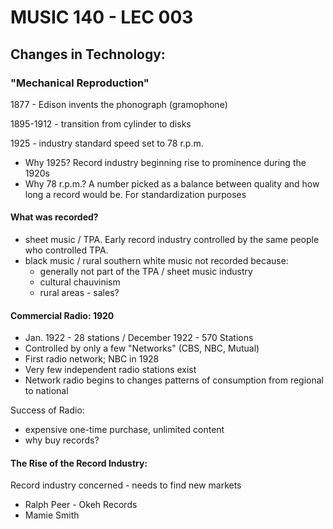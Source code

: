 # MUSIC 140 - LEC 003
## Changes in Technology:
### "Mechanical Reproduction"
1877 - Edison invents the phonograph (gramophone)

1895-1912 - transition from cylinder to disks

1925 - industry standard speed set to 78 r.p.m.
- Why 1925? Record industry beginning rise to prominence during the 1920s
- Why 78 r.p.m.? A number picked as a balance between quality and how long a record would be. For standardization purposes

#### What was recorded?
- sheet music / TPA. Early record industry controlled by the same people who controlled TPA.
- black music / rural southern white music not recorded because:
  - generally not part of the TPA / sheet music industry
  - cultural chauvinism
  - rural areas - sales?

#### Commercial Radio: 1920
- Jan. 1922 - 28 stations / December 1922 - 570 Stations
- Controlled by only a few "Networks" (CBS, NBC, Mutual)
- First radio network; NBC in 1928
- Very few independent radio stations exist
- Network radio begins to changes patterns of consumption from regional to national

Success of Radio:
- expensive one-time purchase, unlimited content
- why buy records?

#### The Rise of the Record Industry:
Record industry concerned - needs to find new markets
- Ralph Peer - Okeh Records
- Mamie Smith
<!--stackedit_data:
eyJoaXN0b3J5IjpbLTEzODM4OTkyNTQsLTEyNzE4NjYyNDUsMz
c0NTAzNDY3LDE3MTQxODM1OTksLTIxMDM5NTI4MjBdfQ==
-->